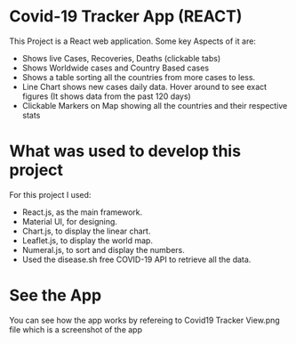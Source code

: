 # Covid-19 Tracker App (REACT)

This Project is a React web application. Some key Aspects of it are:

- Shows live Cases, Recoveries, Deaths (clickable tabs)
- Shows Worldwide cases and Country Based cases
- Shows a table sorting all the countries from more cases to less.
- Line Chart shows new cases daily data. Hover around to see exact figures (It shows data from the past 120 days)
- Clickable Markers on Map showing all the countries and their respective stats

# What was used to develop this project

For this project I used:

- React.js, as the main framework.
- Material UI, for designing.
- Chart.js, to display the linear chart.
- Leaflet.js, to display the world map.
- Numeral.js, to sort and display the numbers.
- Used the disease.sh free COVID-19 API to retrieve all the data.

# See the App

You can see how the app works by refereing to Covid19 Tracker View.png file which is a screenshot of the app
